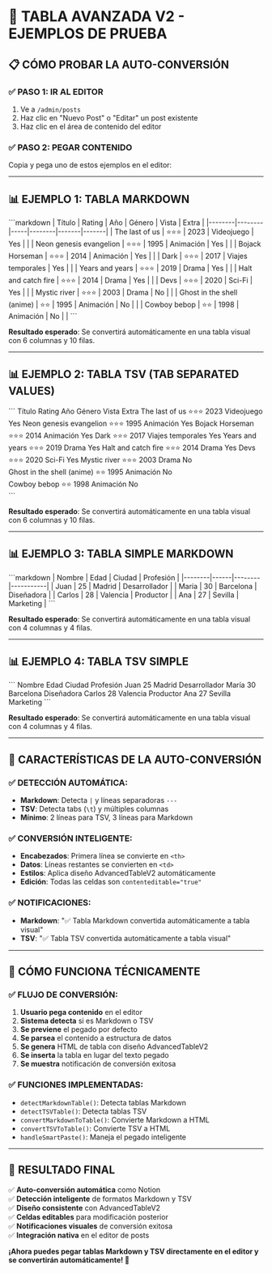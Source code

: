 # 🚀 **TABLA AVANZADA V2 - EJEMPLOS DE PRUEBA**

## 📋 **CÓMO PROBAR LA AUTO-CONVERSIÓN**

### ✅ **PASO 1: IR AL EDITOR**
1. Ve a `/admin/posts`
2. Haz clic en "Nuevo Post" o "Editar" un post existente
3. Haz clic en el área de contenido del editor

### ✅ **PASO 2: PEGAR CONTENIDO**
Copia y pega uno de estos ejemplos en el editor:

---

## 📊 **EJEMPLO 1: TABLA MARKDOWN**

\`\`\`markdown
| Título | Rating | Año | Género | Vista | Extra |
|--------|--------|-----|--------|-------|-------|
| The last of us | ⭐⭐⭐ | 2023 | Videojuego | Yes | |
| Neon genesis evangelion | ⭐⭐⭐ | 1995 | Animación | Yes | |
| Bojack Horseman | ⭐⭐⭐ | 2014 | Animación | Yes | |
| Dark | ⭐⭐⭐ | 2017 | Viajes temporales | Yes | |
| Years and years | ⭐⭐⭐ | 2019 | Drama | Yes | |
| Halt and catch fire | ⭐⭐⭐ | 2014 | Drama | Yes | |
| Devs | ⭐⭐⭐ | 2020 | Sci-Fi | Yes | |
| Mystic river | ⭐⭐⭐ | 2003 | Drama | No | |
| Ghost in the shell (anime) | ⭐⭐ | 1995 | Animación | No | |
| Cowboy bebop | ⭐⭐ | 1998 | Animación | No | |
\`\`\`

**Resultado esperado**: Se convertirá automáticamente en una tabla visual con 6 columnas y 10 filas.

---

## 📊 **EJEMPLO 2: TABLA TSV (TAB SEPARATED VALUES)**

\`\`\`
Título	Rating	Año	Género	Vista	Extra
The last of us	⭐⭐⭐	2023	Videojuego	Yes	
Neon genesis evangelion	⭐⭐⭐	1995	Animación	Yes	
Bojack Horseman	⭐⭐⭐	2014	Animación	Yes	
Dark	⭐⭐⭐	2017	Viajes temporales	Yes	
Years and years	⭐⭐⭐	2019	Drama	Yes	
Halt and catch fire	⭐⭐⭐	2014	Drama	Yes	
Devs	⭐⭐⭐	2020	Sci-Fi	Yes	
Mystic river	⭐⭐⭐	2003	Drama	No	
Ghost in the shell (anime)	⭐⭐	1995	Animación	No	
Cowboy bebop	⭐⭐	1998	Animación	No	
\`\`\`

**Resultado esperado**: Se convertirá automáticamente en una tabla visual con 6 columnas y 10 filas.

---

## 📊 **EJEMPLO 3: TABLA SIMPLE MARKDOWN**

\`\`\`markdown
| Nombre | Edad | Ciudad | Profesión |
|--------|------|--------|-----------|
| Juan | 25 | Madrid | Desarrollador |
| María | 30 | Barcelona | Diseñadora |
| Carlos | 28 | Valencia | Productor |
| Ana | 27 | Sevilla | Marketing |
\`\`\`

**Resultado esperado**: Se convertirá automáticamente en una tabla visual con 4 columnas y 4 filas.

---

## 📊 **EJEMPLO 4: TABLA TSV SIMPLE**

\`\`\`
Nombre	Edad	Ciudad	Profesión
Juan	25	Madrid	Desarrollador
María	30	Barcelona	Diseñadora
Carlos	28	Valencia	Productor
Ana	27	Sevilla	Marketing
\`\`\`

**Resultado esperado**: Se convertirá automáticamente en una tabla visual con 4 columnas y 4 filas.

---

## 🎯 **CARACTERÍSTICAS DE LA AUTO-CONVERSIÓN**

### ✅ **DETECCIÓN AUTOMÁTICA:**
- **Markdown**: Detecta `|` y líneas separadoras `---`
- **TSV**: Detecta tabs (`\t`) y múltiples columnas
- **Mínimo**: 2 líneas para TSV, 3 líneas para Markdown

### ✅ **CONVERSIÓN INTELIGENTE:**
- **Encabezados**: Primera línea se convierte en `<th>`
- **Datos**: Líneas restantes se convierten en `<td>`
- **Estilos**: Aplica diseño AdvancedTableV2 automáticamente
- **Edición**: Todas las celdas son `contenteditable="true"`

### ✅ **NOTIFICACIONES:**
- **Markdown**: "✅ Tabla Markdown convertida automáticamente a tabla visual"
- **TSV**: "✅ Tabla TSV convertida automáticamente a tabla visual"

---

## 🔧 **CÓMO FUNCIONA TÉCNICAMENTE**

### ✅ **FLUJO DE CONVERSIÓN:**
1. **Usuario pega contenido** en el editor
2. **Sistema detecta** si es Markdown o TSV
3. **Se previene** el pegado por defecto
4. **Se parsea** el contenido a estructura de datos
5. **Se genera** HTML de tabla con diseño AdvancedTableV2
6. **Se inserta** la tabla en lugar del texto pegado
7. **Se muestra** notificación de conversión exitosa

### ✅ **FUNCIONES IMPLEMENTADAS:**
- `detectMarkdownTable()`: Detecta tablas Markdown
- `detectTSVTable()`: Detecta tablas TSV
- `convertMarkdownToTable()`: Convierte Markdown a HTML
- `convertTSVToTable()`: Convierte TSV a HTML
- `handleSmartPaste()`: Maneja el pegado inteligente

---

## 🎉 **RESULTADO FINAL**

✅ **Auto-conversión automática** como Notion  
✅ **Detección inteligente** de formatos Markdown y TSV  
✅ **Diseño consistente** con AdvancedTableV2  
✅ **Celdas editables** para modificación posterior  
✅ **Notificaciones visuales** de conversión exitosa  
✅ **Integración nativa** en el editor de posts  

**¡Ahora puedes pegar tablas Markdown y TSV directamente en el editor y se convertirán automáticamente! 🚀**
